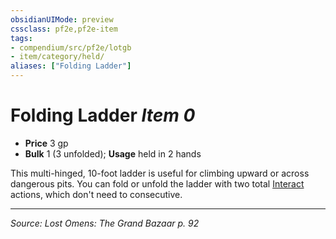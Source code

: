 ```yaml
---
obsidianUIMode: preview
cssclass: pf2e,pf2e-item
tags:
- compendium/src/pf2e/lotgb
- item/category/held/
aliases: ["Folding Ladder"]
---
```

# Folding Ladder *Item 0*  

- **Price** 3 gp
- **Bulk** 1 (3 unfolded); **Usage** held in 2 hands

This multi-hinged, 10-foot ladder is useful for climbing upward or across dangerous pits. You can fold or unfold the ladder with two total [Interact](interact.md) actions, which don't need to consecutive.


---
*Source: Lost Omens: The Grand Bazaar p. 92*